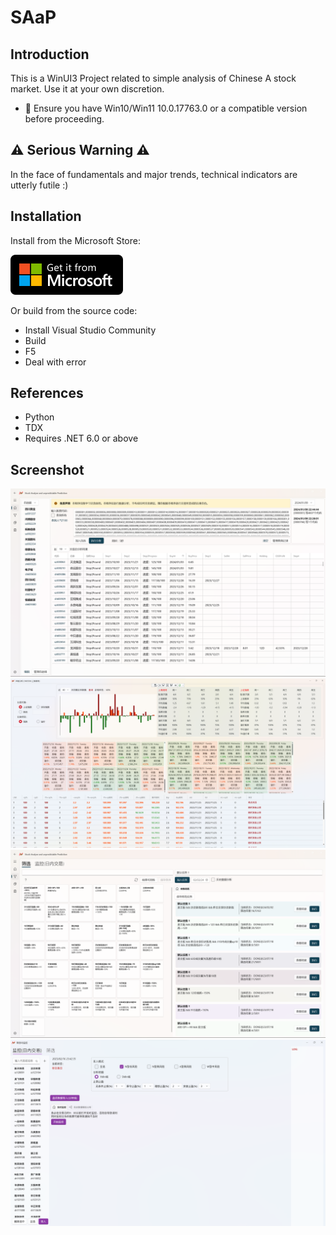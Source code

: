 # SAaP

## Introduction

This is a WinUI3 Project related to simple analysis of Chinese A stock market. Use it at your own discretion.

- 🚨 Ensure you have Win10/Win11 10.0.17763.0 or a compatible version before proceeding.

## ⚠ Serious Warning ⚠

In the face of fundamentals and major trends, technical indicators are utterly futile :)

## Installation

Install from the Microsoft Store:

[![Microsoft Store](Assets/msstore.svg)](https://www.microsoft.com/store/apps/9P9PVZS13C97)

Or build from the source code:

- Install Visual Studio Community
- Build
- F5
- Deal with error

## References

- Python
- TDX
- Requires .NET 6.0 or above

## Screenshot

![overiew](Assets/overview.png)
![detail](Assets/detail.png)
![filter](Assets/filter.png)
![monitor](Assets/monitor.png)
